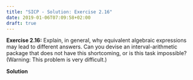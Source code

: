 ```yaml
---
title: "SICP - Solution: Exercise 2.16"
date: 2019-01-06T07:09:58+02:00
draft: true
---
```


**Exercise 2.16:** Explain, in general, why equivalent algebraic expressions may lead to different answers. Can you devise an interval-arithmetic package that does not have this shortcoming, or is this task impossible? (Warning: This problem is very difficult.)

**Solution**
